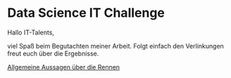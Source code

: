 # Data Science IT Challenge

Hallo IT-Talents,

viel Spaß beim Begutachten meiner Arbeit. Folgt einfach den Verlinkungen freut euch über die Ergebnisse. 

[Allgemeine Aussagen über die Rennen](JuptyerJones/infos_about_races.ipynb)
